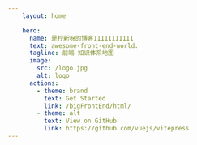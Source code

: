 ```yaml
---
    layout: home

    hero:
      name: 是柠新呀的博客11111111111
      text: awesome-front-end-world.
      tagline: 前端 知识体系地图
      image:
        src: /logo.jpg
        alt: logo
      actions:
        - theme: brand
          text: Get Started
          link: /bigFrontEnd/html/
        - theme: alt
          text: View on GitHub
          link: https://github.com/vuejs/vitepress
---
```


 <style>
  :root {
    --vp-home-hero-name-color: transparent;
    --vp-home-hero-name-background: -webkit-linear-gradient(120deg, #bd34fe 30%, #41d1ff);

    --vp-home-hero-image-background-image: linear-gradient(-45deg, #bd34fe 50%, #47caff 50%);
    --vp-home-hero-image-filter: blur(44px);
  }

  @media (min-width: 640px) {
    :root {
      --vp-home-hero-image-filter: blur(56px);
    }
  }

  @media (min-width: 960px) {
    :root {
      --vp-home-hero-image-filter: blur(68px);
    }
  }
</style>

